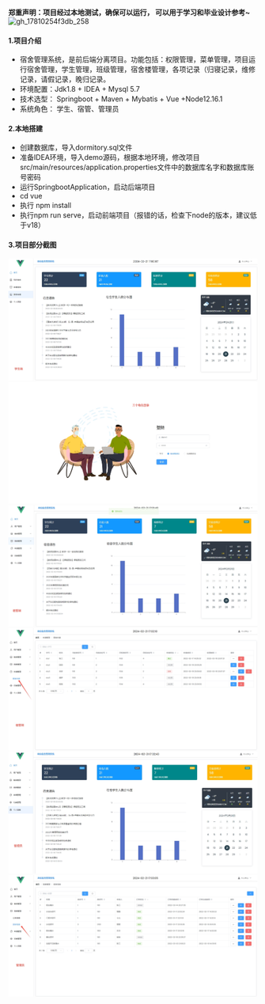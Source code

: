  **郑重声明：项目经过本地测试，确保可以运行， 可以用于学习和毕业设计参考~** 
![gh_17810254f3db_258](https://github.com/user-attachments/assets/4eaaf9bd-fea1-4dca-bb61-10de8665b25e)

#### 1.项目介绍
- 宿舍管理系统，是前后端分离项目。功能包括：权限管理，菜单管理，项目运行宿舍管理，学生管理，班级管理，宿舍楼管理，各项记录（归寝记录，维修记录，请假记录，晚归记录。
- 环境配置：Jdk1.8 + IDEA + Mysql 5.7 
- 技术选型： Springboot + Maven + Mybatis + Vue +Node12.16.1
- 系统角色： 学生、宿管、管理员

#### 2.本地搭建
- 创建数据库，导入dormitory.sql文件
- 准备IDEA环境，导入demo源码，根据本地环境，修改项目src/main/resources/application.properties文件中的数据库名字和数据库账号密码
- 运行SpringbootApplication，启动后端项目
- cd vue
- 执行 npm install
- 执行npm run serve，启动前端项目（报错的话，检查下node的版本，建议低于v18）
#### 3.项目部分截图
![输入图片说明](1.png)![输入图片说明](2.png)![输入图片说明](3.png)![输入图片说明](4.png)![输入图片说明](5.png)![输入图片说明](6.png)

